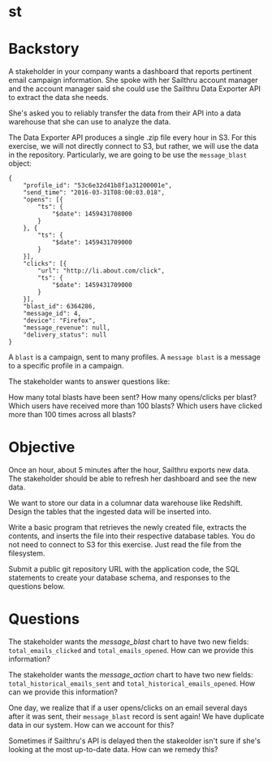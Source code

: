# st


Backstory
===
A stakeholder in your company wants a dashboard that reports pertinent email campaign information. She spoke with her Sailthru account manager and the account manager said she could use the Sailthru Data Exporter API to extract the data she needs.

She's asked you to reliably transfer the data from their API into a data warehouse that she can use to analyze the data.

The Data Exporter API produces a single .zip file every hour in S3. For this exercise, we will not directly connect to S3, but rather, we will use the data in the repository.
Particularly, we are going to be use the `message_blast` object:

```
{
	"profile_id": "53c6e32d41b8f1a31200001e",
	"send_time": "2016-03-31T08:00:03.018",
	"opens": [{
		"ts": {
			"$date": 1459431708000
		}
	}, {
		"ts": {
			"$date": 1459431709000
		}
	}],
	"clicks": [{
		"url": "http://li.about.com/click",
		"ts": {
			"$date": 1459431709000
		}
	}],
	"blast_id": 6364286,
	"message_id": 4,
	"device": "Firefox",
	"message_revenue": null,
	"delivery_status": null
}
```

A `blast` is a campaign, sent to many profiles.
A `message blast` is a message to a specific profile in a campaign.

The stakeholder wants to answer questions like:

How many total blasts have been sent?
How many opens/clicks per blast?
Which users have received more than 100 blasts?
Which users have clicked more than 100 times across all blasts?


Objective
===
Once an hour, about 5 minutes after the hour, Sailthru exports new data. The stakeholder should be able to refresh her dashboard and see the new data.

We want to store our data in a columnar data warehouse like Redshift. Design the tables that the ingested data will be inserted into.

Write a basic program that retrieves the newly created file, extracts the contents, and inserts the file into their respective database tables. You do not need to connect to S3 for this exercise. Just read the file from the filesystem.

Submit a public git repository URL with the application code, the SQL statements to create your database schema, and responses to the questions below.


Questions
===
The stakeholder wants the *message_blast* chart to have two new fields: `total_emails_clicked` and `total_emails_opened`. How can we provide this information?

The stakeholder wants the *message_action* chart to have two new fields: `total_historical_emails_sent` and `total_historical_emails_opened`. How can we provide this information?

One day, we realize that if a user opens/clicks on an email several days after it was sent, their `message_blast` record is sent again! We have duplicate data in our system. How can we account for this?

Sometimes if Sailthru's API is delayed then the stakeolder isn't sure if she's looking at the most up-to-date data. How can we remedy this?

